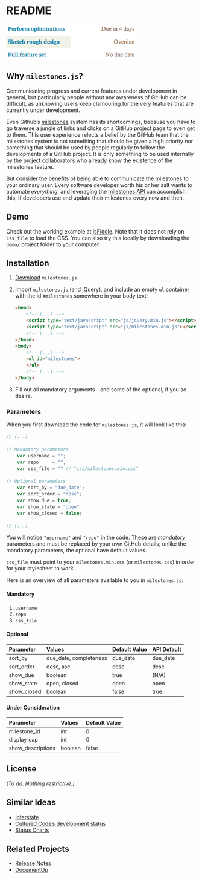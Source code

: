 README
======
![Screenshot](https://github.com/ndarville/milestones.js/raw/master/screenshots/screenshot.png)

Why `milestones.js`?
--------------------
Communicating progress and current features under development in general, but particularly people without any awareness of GitHub can be difficult, as unknowing users keep clamouring for the very features that are currently under development.

Even Github’s [milestones][milestones] system has its shortcomings, because you have to go traverse a jungle of links and clicks on a GitHub project page to even get to them. This user experience relects a belief by the GitHub team that the milestones system is not something that should be given a high priority nor something that should be used by people regularly to follow the developments of a GitHub project. It is only something to be used internally by the project collaborators who already know the existence of the milestones feature.

But consider the benefits of being able to communicate the milestones to your ordinary user. Every software developer worth his or her salt wants to automate *everything*, and leveraging the [milestones API][api] can accomplish this, if developers use and update their milestones every now and then.

Demo
----
Check out the working example at [jsFiddle](http://jsfiddle.net/NGbU4/). Note that it does not rely on `css_file` to load the CSS. You can also try this locally by downloading the `demo/` project folder to your computer.

Installation
------------
1. [Download][download] `milestones.js`.
2. Import `milestones.js` (and jQuery), and include an empty `ul` container with the id `#milestones` somewhere in your body text:

    ```html
    <head>
        <!-- (...) -->
        <script type="text/javascript" src="js/jquery.min.js"></script>
        <script type="text/javascript" src="js/milestones.min.js"></script>
        <!-- (...) -->
    </head>
    <body>
        <!-- (...) -->
        <ul id="milestones">
        </ul>
        <!-- (...) -->
    </body>
    ```

3. Fill out all mandatory arguments—and some of the optional, if you so desire.

### Parameters ###
When you first download the code for `milestones.js`, it will look like this:

```js
// (...)

// Mandatory parameters
    var username = "";
    var repo     = "";
    var css_file = "" // "css/milestones.min.css"
    
// Optional parameters
    var sort_by = "due_date";
    var sort_order = "desc";
    var show_due = true;
    var show_state = "open"
    var show_closed = false;

// (...)
```

You will notice `"username"` and `"repo"` in the code. These are *mandatory* parameters and must be replaced by your own GitHub details; unlike the mandatory parameters, the optional have default values.

`css_file` must point to your `milestones.min.css` (or `milestones.css`) in order for your stylesheet to work.

Here is an overview of all parameters available to you in `milestones.js`:

#### Mandatory ####
1. `username`
2. `repo`
3. `css_file`

#### Optional ####
Parameter   | Values                 | Default Value | API Default
:-----------|:-----------------------|:--------------|------------
sort_by     | due_date, completeness | due_date      | due_date
sort_order  | desc, asc              | desc          | desc
show_due    | boolean                | true          | (N/A)
show_state  | open, closed           | open          | open
show_closed | boolean                | false         | true

#### Under Consideration ####
Parameter         | Values  | Default Value
:-----------------|:--------|:-------------
milestone_id      | int     | 0
display_cap       | int     | 0
show_descriptions | boolean | false

License
-------
*(To do. Nothing restrictive.)*

Similar Ideas
-------------
* [Interstate](//interstateapp.com/tour)
* [Cultured Code’s development status](//culturedcode.com/status/)
* [Status Charts](//statuschart.com/)

Related Projects
----------------
* [Release Notes](https://github.com/posabsolute/releasenotes)
* [DocumentUp](//documentup.com/#gh-pages)


[milestones]:   //blog.hackerbeers.com/2012/06/how-hackerbeers-uses-github-milestones-to-stay-focused-and-make-progress/
[api]:          //developer.github.com/v3/issues/milestones/
[download]:     https://github.com/ndarville/milestones.js/downloads